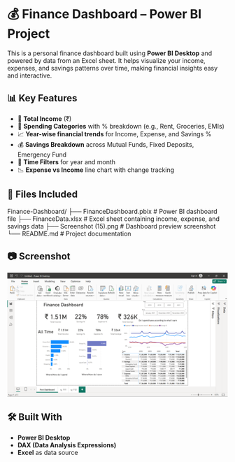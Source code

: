 # 💰 Finance Dashboard – Power BI Project

This is a personal finance dashboard built using **Power BI Desktop** and powered by data from an Excel sheet. It helps visualize your income, expenses, and savings patterns over time, making financial insights easy and interactive.

## 📊 Key Features

- 💸 **Total Income** (₹)
- 💼 **Spending Categories** with % breakdown (e.g., Rent, Groceries, EMIs)
- 📈 **Year-wise financial trends** for Income, Expense, and Savings %
- 💰 **Savings Breakdown** across Mutual Funds, Fixed Deposits, Emergency Fund
- 📅 **Time Filters** for year and month
- 📉 **Expense vs Income** line chart with change tracking

## 📁 Files Included
Finance-Dashboard/
├── FinanceDashboard.pbix # Power BI dashboard file
├── FinanceData.xlsx # Excel sheet containing income, expense, and savings data
├── Screenshot (15).png # Dashboard preview screenshot
└── README.md # Project documentation

## 📷 Screenshot

![Finance Dashboard Screenshot](./Screenshot(15).png)

## 🛠 Built With

- **Power BI Desktop**
- **DAX (Data Analysis Expressions)**
- **Excel** as data source


